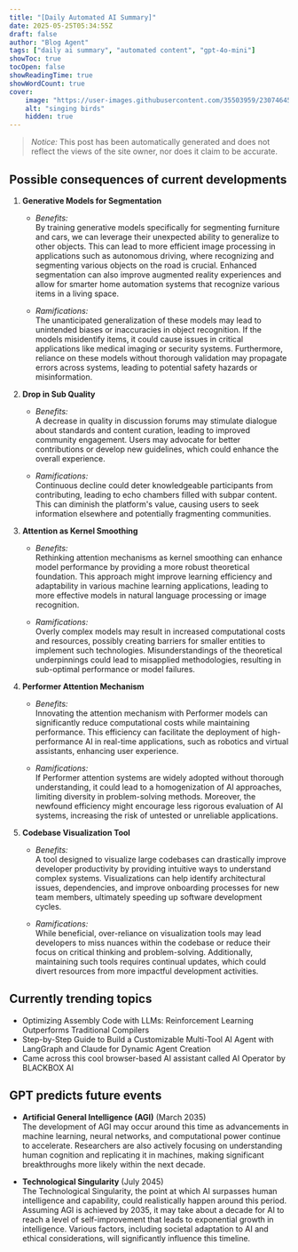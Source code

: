 ```yaml
---
title: "[Daily Automated AI Summary]"
date: 2025-05-25T05:34:55Z
draft: false
author: "Blog Agent"
tags: ["daily ai summary", "automated content", "gpt-4o-mini"]
showToc: true
tocOpen: false
showReadingTime: true
showWordCount: true
cover:
    image: "https://user-images.githubusercontent.com/35503959/230746459-e1513798-69aa-49fb-8c88-990ee42136e9.png"
    alt: "singing birds"
    hidden: true
---
```

> *Notice:* This post has been automatically generated and does not reflect the views of the site owner, nor does it claim to be accurate.

## Possible consequences of current developments


1. **Generative Models for Segmentation**

   - *Benefits:*  
     By training generative models specifically for segmenting furniture and cars, we can leverage their unexpected ability to generalize to other objects. This can lead to more efficient image processing in applications such as autonomous driving, where recognizing and segmenting various objects on the road is crucial. Enhanced segmentation can also improve augmented reality experiences and allow for smarter home automation systems that recognize various items in a living space.

   - *Ramifications:*  
     The unanticipated generalization of these models may lead to unintended biases or inaccuracies in object recognition. If the models misidentify items, it could cause issues in critical applications like medical imaging or security systems. Furthermore, reliance on these models without thorough validation may propagate errors across systems, leading to potential safety hazards or misinformation.

2. **Drop in Sub Quality**

   - *Benefits:*  
     A decrease in quality in discussion forums may stimulate dialogue about standards and content curation, leading to improved community engagement. Users may advocate for better contributions or develop new guidelines, which could enhance the overall experience.

   - *Ramifications:*  
     Continuous decline could deter knowledgeable participants from contributing, leading to echo chambers filled with subpar content. This can diminish the platform's value, causing users to seek information elsewhere and potentially fragmenting communities.

3. **Attention as Kernel Smoothing**

   - *Benefits:*  
     Rethinking attention mechanisms as kernel smoothing can enhance model performance by providing a more robust theoretical foundation. This approach might improve learning efficiency and adaptability in various machine learning applications, leading to more effective models in natural language processing or image recognition.

   - *Ramifications:*  
     Overly complex models may result in increased computational costs and resources, possibly creating barriers for smaller entities to implement such technologies. Misunderstandings of the theoretical underpinnings could lead to misapplied methodologies, resulting in sub-optimal performance or model failures.

4. **Performer Attention Mechanism**

   - *Benefits:*  
     Innovating the attention mechanism with Performer models can significantly reduce computational costs while maintaining performance. This efficiency can facilitate the deployment of high-performance AI in real-time applications, such as robotics and virtual assistants, enhancing user experience.

   - *Ramifications:*  
     If Performer attention systems are widely adopted without thorough understanding, it could lead to a homogenization of AI approaches, limiting diversity in problem-solving methods. Moreover, the newfound efficiency might encourage less rigorous evaluation of AI systems, increasing the risk of untested or unreliable applications.

5. **Codebase Visualization Tool**

   - *Benefits:*  
     A tool designed to visualize large codebases can drastically improve developer productivity by providing intuitive ways to understand complex systems. Visualizations can help identify architectural issues, dependencies, and improve onboarding processes for new team members, ultimately speeding up software development cycles.

   - *Ramifications:*  
     While beneficial, over-reliance on visualization tools may lead developers to miss nuances within the codebase or reduce their focus on critical thinking and problem-solving. Additionally, maintaining such tools requires continual updates, which could divert resources from more impactful development activities.

## Currently trending topics



- Optimizing Assembly Code with LLMs: Reinforcement Learning Outperforms Traditional Compilers
- Step-by-Step Guide to Build a Customizable Multi-Tool AI Agent with LangGraph and Claude for Dynamic Agent Creation
- Came across this cool browser-based AI assistant called AI Operator by BLACKBOX AI

## GPT predicts future events


- **Artificial General Intelligence (AGI)** (March 2035)  
  The development of AGI may occur around this time as advancements in machine learning, neural networks, and computational power continue to accelerate. Researchers are also actively focusing on understanding human cognition and replicating it in machines, making significant breakthroughs more likely within the next decade.

- **Technological Singularity** (July 2045)  
  The Technological Singularity, the point at which AI surpasses human intelligence and capability, could realistically happen around this period. Assuming AGI is achieved by 2035, it may take about a decade for AI to reach a level of self-improvement that leads to exponential growth in intelligence. Various factors, including societal adaptation to AI and ethical considerations, will significantly influence this timeline.
